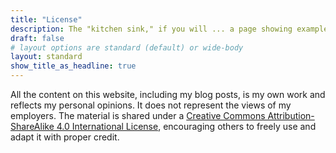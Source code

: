 ```yaml
---
title: "License"
description: The "kitchen sink," if you will ... a page showing examples of type and page elements included in this template.
draft: false
# layout options are standard (default) or wide-body
layout: standard
show_title_as_headline: true
---
```


All the content on this website, including my blog posts, is my own work and reflects my personal opinions. 
It does not represent the views of my employers. 
The material is shared under a [Creative Commons Attribution-ShareAlike 4.0 International License](http://creativecommons.org/licenses/by-sa/4.0/),
encouraging others to freely use and adapt it with proper credit.

<center>
<i class="fab fa-creative-commons fa-2x"></i><i class="fab fa-creative-commons-by fa-2x"></i><i class="fab fa-creative-commons-sa fa-2x"></i>
</center>